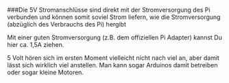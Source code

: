 ###Die 5V Stromanschlüsse sind direkt mit der Stromversorgung des Pi verbunden und können somit soviel Strom liefern, wie die Stromversorgung (abzüglich des Verbrauchs des Pi) hergibt

Mit einer guten Stromversorgung (z.B. dem offiziellen Pi Adapter) kannst Du hier ca. 1,5A ziehen.

5 Volt hören sich im ersten Moment vielleicht nicht nach viel an, aber damit lässt sich wirklich viel anstellen. Man kann sogar  Arduinos damit betreiben oder sogar kleine Motoren. 
